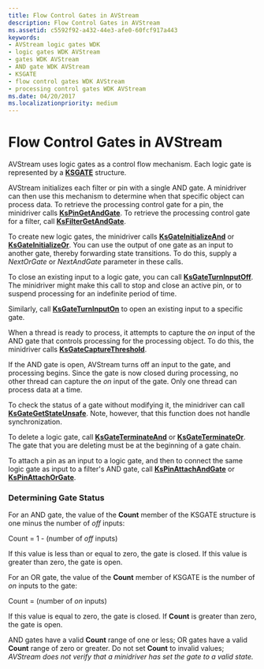 ```yaml
---
title: Flow Control Gates in AVStream
description: Flow Control Gates in AVStream
ms.assetid: c5592f92-a432-44e3-afe0-60fcf917a443
keywords:
- AVStream logic gates WDK
- logic gates WDK AVStream
- gates WDK AVStream
- AND gate WDK AVStream
- KSGATE
- flow control gates WDK AVStream
- processing control gates WDK AVStream
ms.date: 04/20/2017
ms.localizationpriority: medium
---
```


# Flow Control Gates in AVStream





AVStream uses logic gates as a control flow mechanism. Each logic gate is represented by a [**KSGATE**](https://docs.microsoft.com/windows-hardware/drivers/ddi/ks/ns-ks-_ksgate) structure.

AVStream initializes each filter or pin with a single AND gate. A minidriver can then use this mechanism to determine when that specific object can process data. To retrieve the processing control gate for a pin, the minidriver calls [**KsPinGetAndGate**](https://docs.microsoft.com/windows-hardware/drivers/ddi/ks/nf-ks-kspingetandgate). To retrieve the processing control gate for a filter, call [**KsFilterGetAndGate**](https://docs.microsoft.com/windows-hardware/drivers/ddi/ks/nf-ks-ksfiltergetandgate).

To create new logic gates, the minidriver calls [**KsGateInitializeAnd**](https://docs.microsoft.com/windows-hardware/drivers/ddi/ks/nf-ks-ksgateinitializeand) or [**KsGateInitializeOr**](https://docs.microsoft.com/windows-hardware/drivers/ddi/ks/nf-ks-ksgateinitializeor). You can use the output of one gate as an input to another gate, thereby forwarding state transitions. To do this, supply a *NextOrGate* or *NextAndGate* parameter in these calls.

To close an existing input to a logic gate, you can call [**KsGateTurnInputOff**](https://docs.microsoft.com/windows-hardware/drivers/ddi/ks/nf-ks-ksgateturninputoff). The minidriver might make this call to stop and close an active pin, or to suspend processing for an indefinite period of time.

Similarly, call [**KsGateTurnInputOn**](https://docs.microsoft.com/windows-hardware/drivers/ddi/ks/nf-ks-ksgateturninputon) to open an existing input to a specific gate.

When a thread is ready to process, it attempts to capture the *on* input of the AND gate that controls processing for the processing object. To do this, the minidriver calls [**KsGateCaptureThreshold**](https://docs.microsoft.com/windows-hardware/drivers/ddi/ks/nf-ks-ksgatecapturethreshold).

If the AND gate is open, AVStream turns off an input to the gate, and processing begins. Since the gate is now closed during processing, no other thread can capture the *on* input of the gate. Only one thread can process data at a time.

To check the status of a gate without modifying it, the minidriver can call [**KsGateGetStateUnsafe**](https://docs.microsoft.com/windows-hardware/drivers/ddi/ks/nf-ks-ksgategetstateunsafe). Note, however, that this function does not handle synchronization.

To delete a logic gate, call [**KsGateTerminateAnd**](https://docs.microsoft.com/windows-hardware/drivers/ddi/ks/nf-ks-ksgateterminateand) or [**KsGateTerminateOr**](https://docs.microsoft.com/windows-hardware/drivers/ddi/ks/nf-ks-ksgateterminateor). The gate that you are deleting must be at the beginning of a gate chain.

To attach a pin as an input to a logic gate, and then to connect the same logic gate as input to a filter's AND gate, call [**KsPinAttachAndGate**](https://docs.microsoft.com/windows-hardware/drivers/ddi/ks/nf-ks-kspinattachandgate) or [**KsPinAttachOrGate**](https://docs.microsoft.com/windows-hardware/drivers/ddi/ks/nf-ks-kspinattachorgate).

### Determining Gate Status

For an AND gate, the value of the **Count** member of the KSGATE structure is one minus the number of *off* inputs:

Count = 1 - (number of *off* inputs)

If this value is less than or equal to zero, the gate is closed. If this value is greater than zero, the gate is open.

For an OR gate, the value of the **Count** member of KSGATE is the number of *on* inputs to the gate:

Count = (number of *on* inputs)

If this value is equal to zero, the gate is closed. If **Count** is greater than zero, the gate is open.

AND gates have a valid **Count** range of one or less; OR gates have a valid **Count** range of zero or greater. Do not set **Count** to invalid values; *AVStream does not verify that a minidriver has set the gate to a valid state.*

 

 




